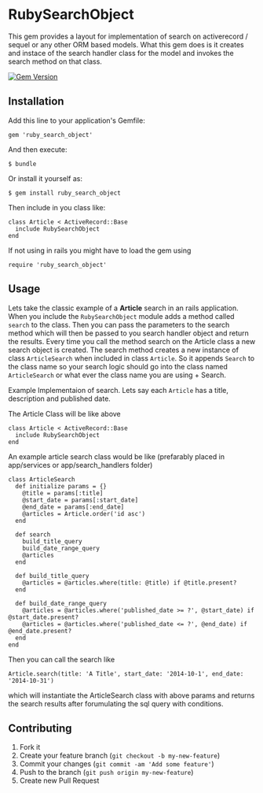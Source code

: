 # RubySearchObject

This gem provides a layout for implementation of search on activerecord / sequel or any other ORM based models. What this gem does is it creates and instace of the search handler class for the model and invokes the search method on that class.

[![Gem Version](https://badge.fury.io/rb/ruby_search_object.svg)](http://badge.fury.io/rb/ruby_search_object)

## Installation

Add this line to your application's Gemfile:

    gem 'ruby_search_object'

And then execute:

    $ bundle

Or install it yourself as:

    $ gem install ruby_search_object

Then include in you class like:
    
    class Article < ActiveRecord::Base
      include RubySearchObject
    end

If not using in rails you might have to load the gem using

    require 'ruby_search_object'


## Usage
Lets take the classic example of a **Article** search in an rails application.
When you include the `RubySearchObject` module adds a method called `search` to the class. Then you can pass the parameters to the search method which will then be passed to you search handler object and return the results. Every time you call the method search on the Article class a new search object is created. The search method creates a new instance of class `ArticleSearch` when included in class `Article`. So it appends `Search` to the class name so your search logic should go into the class named `ArticleSearch` or what ever the class name you are using + Search.


Example Implementaion of search.
Lets say each `Article` has a title, description and published date.

The Article Class will be like above

    class Article < ActiveRecord::Base
      include RubySearchObject
    end

An example article search class would be like (prefarably placed in app/services or app/search_handlers folder) 

    class ArticleSearch
      def initialize params = {}
        @title = params[:title]
        @start_date = params[:start_date]
        @end_date = params[:end_date]
        @articles = Article.order('id asc')
      end

      def search
        build_title_query
        build_date_range_query
        @articles
      end

      def build_title_query
        @articles = @articles.where(title: @title) if @title.present?
      end

      def build_date_range_query
        @articles = @articles.where('published_date >= ?', @start_date) if @start_date.present?
        @articles = @articles.where('published_date <= ?', @end_date) if @end_date.present?
      end
    end

Then you can call the search like

    Article.search(title: 'A Title', start_date: '2014-10-1', end_date: '2014-10-31')

which will instantiate the ArticleSearch class with above params and returns the search results after forumulating the sql query with conditions.

## Contributing

1. Fork it
2. Create your feature branch (`git checkout -b my-new-feature`)
3. Commit your changes (`git commit -am 'Add some feature'`)
4. Push to the branch (`git push origin my-new-feature`)
5. Create new Pull Request
